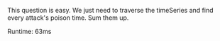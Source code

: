 This question is easy. We just need to traverse the timeSeries and find every attack's poison time. Sum them up.

Runtime: 63ms
